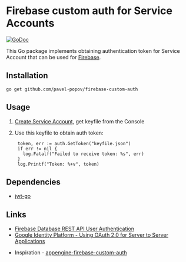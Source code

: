 # Firebase custom auth for Service Accounts

[![GoDoc](https://godoc.org/github.com/pavel-popov/firebase-custom-auth?status.svg)](https://godoc.org/github.com/pavel-popov/firebase-custom-auth)

This Go package implements obtaining authentication token for Service Account that can be used for [Firebase].

## Installation

    go get github.com/pavel-popov/firebase-custom-auth

## Usage

1. [Create Service Account](https://developers.google.com/identity/protocols/OAuth2ServiceAccount#creatinganaccount), get keyfile from the Console
2. Use this keyfile to obtain auth token:

        token, err := auth.GetToken("keyfile.json")
        if err != nil {
          log.Fatalf("Failed to receive token: %s", err)
        }
        log.Printf("Token: %+v", token)

## Dependencies

* [jwt-go](https://github.com/dgrijalva/jwt-go)

## Links
* [Firebase Database REST API User Authentication](https://firebase.google.com/docs/reference/rest/database/user-auth)
* [Google Identity Platform - Using OAuth 2.0 for Server to Server Applications](https://developers.google.com/identity/protocols/OAuth2ServiceAccount)
- Inspiration - [appengine-firebase-custom-auth](https://github.com/k2wanko-sandbox/appengine-firebase-custom-auth)

[Firebase]: https://firebase.google.com
